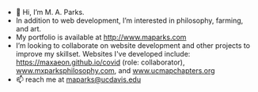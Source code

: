 - 👋 Hi, I’m M. A. Parks.
- In addition to web development, I’m interested in philosophy, farming, and art. 
- My portfolio is available at http://www.maparks.com
- I’m looking to collaborate on website development and other projects to improve my skillset. Websites I've developed include: https://maxaeon.github.io/covid (role: collaborator), www.mxparksphilosophy.com, and www.ucmapchapters.org
- 📫 reach me at maparks@ucdavis.edu

<!---
maxaeon/maxaeon is a ✨ special ✨ repository because its `README.md` (this file) appears on your GitHub profile.
You can click the Preview link to take a look at your changes.
--->
